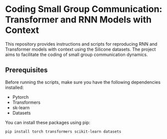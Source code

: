 # Coding Small Group Communication: Transformer and RNN Models with Context

This repository provides instructions and scripts for reproducing RNN and Transformer models with context using the Silicone datasets. The project aims to facilitate the coding of small group communication dynamics.

## Prerequisites

Before running the scripts, make sure you have the following dependencies installed:

- Pytorch
- Transformers
- sk-learn
- Datasets

You can install these packages using pip:

```bash
pip install torch transformers scikit-learn datasets
